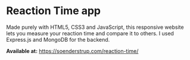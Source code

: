 # Reaction Time app

Made purely with HTML5, CSS3 and JavaScript, this responsive website lets you measure your reaction time and compare it to others. I used Express.js and MongoDB for the backend.

**Available at:** https://soenderstrup.com/reaction-time/
